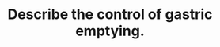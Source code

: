 ---
title: "Describe the control of gastric emptying."
entityType: SAQ
exam: PEX
college: CICM
year: 2014
sitting: B
question: 24
passRate: 23
EC_errorsCommon:
- "Candidates’ answers were superficial and the role of intrinsic reflexes and local hormonal responses poorly understood and described."
---